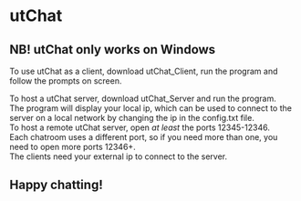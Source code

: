 # utChat
## NB! utChat only works on Windows

To use utChat as a client, download utChat_Client, run the program and follow the prompts on screen.

To host a utChat server, download utChat_Server and run the program.  
The program will display your local ip, which can be used to connect to the server on a local network by changing the ip in the config.txt file.  
To host a remote utChat server, open *at least* the ports 12345-12346.  
Each chatroom uses a different port, so if you need more than one, you need to open more ports 12346+.  
The clients need your external ip to connect to the server.  

## Happy chatting!
